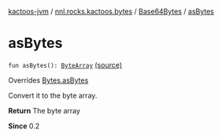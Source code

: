 [kactoos-jvm](../../index.md) / [nnl.rocks.kactoos.bytes](../index.md) / [Base64Bytes](index.md) / [asBytes](.)

# asBytes

`fun asBytes(): `[`ByteArray`](https://kotlinlang.org/api/latest/jvm/stdlib/kotlin/-byte-array/index.html) [(source)](https://github.com/neonailol/kactoos/blob/master/kactoos-jvm/src/main/kotlin/nnl/rocks/kactoos/bytes/Base64Bytes.kt#L26)

Overrides [Bytes.asBytes](../../nnl.rocks.kactoos/-bytes/as-bytes.md)

Convert it to the byte array.

**Return**
The byte array

**Since**
0.2

